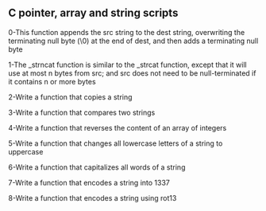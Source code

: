 ## C pointer, array and string scripts  
  
0-This function appends the src string to the dest string, overwriting the terminating null byte (\0) at the end of dest, and then adds a terminating null byte  
  
1-The _strncat function is similar to the _strcat function, except that it will use at most n bytes from src; and src does not need to be null-terminated if it contains n or more bytes  
  
2-Write a function that copies a string  
  
3-Write a function that compares two strings  
  
4-Write a function that reverses the content of an array of integers  
  
5-Write a function that changes all lowercase letters of a string to uppercase
  
6-Write a function that capitalizes all words of a string  
   
7-Write a function that encodes a string into 1337
  
8-Write a function that encodes a string using rot13            
